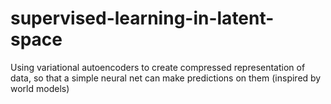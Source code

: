 # supervised-learning-in-latent-space
Using variational autoencoders to create compressed representation of data, so that a simple neural net can make predictions on them (inspired by world models)
